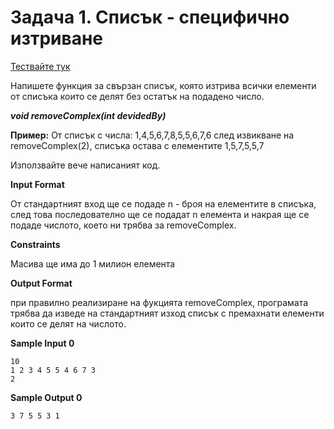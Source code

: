 # Задача 1. Списък - специфично изтриване

[Тествайте тук](https://www.hackerrank.com/contests/sda-test2/challenges/--82/problem)

Напишете функция за свързан списък, която изтрива всички елементи от списъка които се делят без остатък на подадено число.

***void removeComplex(int devidedBy)***

**Пример:** От списък с числа: 1,4,5,6,7,8,5,5,6,7,6 след извикване на removeComplex(2), списъка остава с елементите 1,5,7,5,5,7

Използвайте вече написаният код.

**Input Format**

От стандартният вход ще се подаде n - броя на елементите в списъка, след това последователно ще се подадат n елемента и накрая ще се подаде числото, което ни трябва за removeComplex.

**Constraints**

Масива ще има до 1 милион елемента

**Output Format**

при правилно реализиране на фукцията removeComplex, програмата трябва да изведе на стандартният изход списък с премахнати елементи които се делят на числото.

**Sample Input 0**
```
10
1 2 3 4 5 5 4 6 7 3
2
```

**Sample Output 0**
```
3 7 5 5 3 1
```
